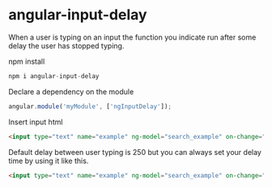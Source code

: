 # angular-input-delay
When a user is typing on an input the function you indicate run after some delay the user has stopped typing.

npm install
```javascript
npm i angular-input-delay
```

Declare a dependency on the module
```javascript
angular.module('myModule', ['ngInputDelay']);
```
Insert input html
```html
<input type="text" name="example" ng-model="search_example" on-change="doSomething()" input-delay />
```

Default delay between user typing is 250 but you can always set your delay time by using it like this.
```html
<input type="text" name="example" ng-model="search_example" on-change="doSomething()" input-delay delay="450"/>
```
